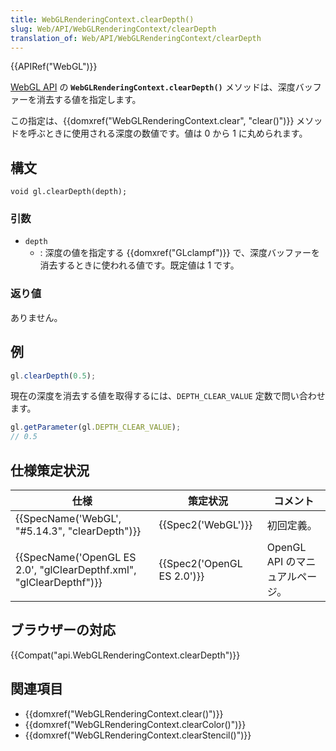 ```yaml
---
title: WebGLRenderingContext.clearDepth()
slug: Web/API/WebGLRenderingContext/clearDepth
translation_of: Web/API/WebGLRenderingContext/clearDepth
---
```

{{APIRef("WebGL")}}

[WebGL API](/ja/docs/Web/API/WebGL_API) の **`WebGLRenderingContext.clearDepth()`** メソッドは、深度バッファーを消去する値を指定します。

この指定は、{{domxref("WebGLRenderingContext.clear", "clear()")}} メソッドを呼ぶときに使用される深度の数値です。値は 0 から 1 に丸められます。

## 構文

    void gl.clearDepth(depth);

### 引数

- `depth`
  - : 深度の値を指定する {{domxref("GLclampf")}} で、深度バッファーを消去するときに使われる値です。既定値は 1 です。

### 返り値

ありません。

## 例

```js
gl.clearDepth(0.5);
```

現在の深度を消去する値を取得するには、`DEPTH_CLEAR_VALUE` 定数で問い合わせます。

```js
gl.getParameter(gl.DEPTH_CLEAR_VALUE);
// 0.5
```

## 仕様策定状況

| 仕様                                                                                     | 策定状況                             | コメント                        |
| ---------------------------------------------------------------------------------------- | ------------------------------------ | ------------------------------- |
| {{SpecName('WebGL', "#5.14.3", "clearDepth")}}                             | {{Spec2('WebGL')}}             | 初回定義。                      |
| {{SpecName('OpenGL ES 2.0', "glClearDepthf.xml", "glClearDepthf")}} | {{Spec2('OpenGL ES 2.0')}} | OpenGL API のマニュアルページ。 |

## ブラウザーの対応

{{Compat("api.WebGLRenderingContext.clearDepth")}}

## 関連項目

- {{domxref("WebGLRenderingContext.clear()")}}
- {{domxref("WebGLRenderingContext.clearColor()")}}
- {{domxref("WebGLRenderingContext.clearStencil()")}}
